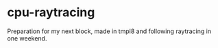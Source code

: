 # cpu-raytracing
Preparation for my next block, made in tmpl8 and following raytracing in one weekend.
